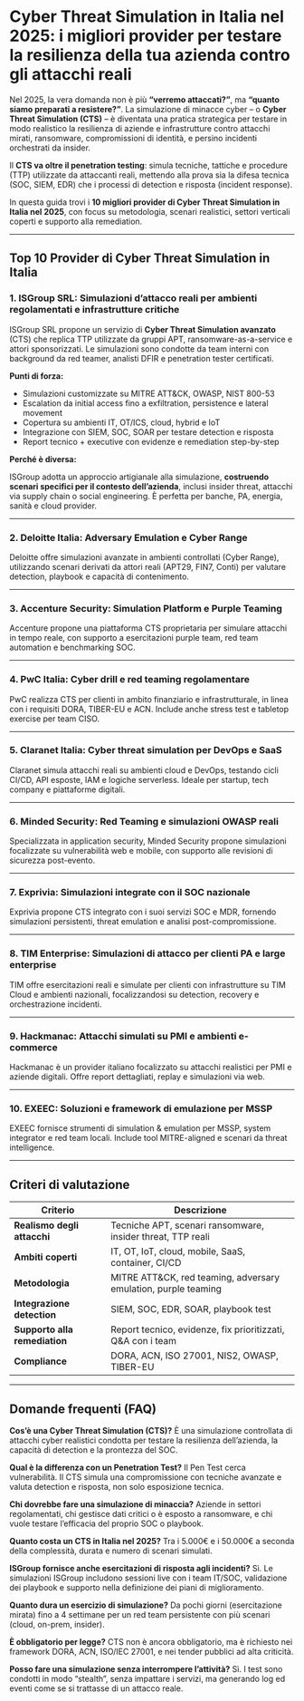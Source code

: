 # Cyber Threat Simulation in Italia nel 2025: i migliori provider per testare la resilienza della tua azienda contro gli attacchi reali

Nel 2025, la vera domanda non è più **“verremo attaccati?”**, ma **“quanto siamo preparati a resistere?”**. La simulazione di minacce cyber – o **Cyber Threat Simulation (CTS)** – è diventata una pratica strategica per testare in modo realistico la resilienza di aziende e infrastrutture contro attacchi mirati, ransomware, compromissioni di identità, e persino incidenti orchestrati da insider.

Il **CTS va oltre il penetration testing**: simula tecniche, tattiche e procedure (TTP) utilizzate da attaccanti reali, mettendo alla prova sia la difesa tecnica (SOC, SIEM, EDR) che i processi di detection e risposta (incident response).

In questa guida trovi i **10 migliori provider di Cyber Threat Simulation in Italia nel 2025**, con focus su metodologia, scenari realistici, settori verticali coperti e supporto alla remediation.

---

## Top 10 Provider di Cyber Threat Simulation in Italia

### 1. ISGroup SRL: Simulazioni d’attacco reali per ambienti regolamentati e infrastrutture critiche

ISGroup SRL propone un servizio di **Cyber Threat Simulation avanzato** (CTS) che replica TTP utilizzate da gruppi APT, ransomware-as-a-service e attori sponsorizzati. Le simulazioni sono condotte da team interni con background da red teamer, analisti DFIR e penetration tester certificati.

**Punti di forza:**

- Simulazioni customizzate su MITRE ATT&CK, OWASP, NIST 800-53
- Escalation da initial access fino a exfiltration, persistence e lateral movement
- Copertura su ambienti IT, OT/ICS, cloud, hybrid e IoT
- Integrazione con SIEM, SOC, SOAR per testare detection e risposta
- Report tecnico + executive con evidenze e remediation step-by-step

**Perché è diversa:**

ISGroup adotta un approccio artigianale alla simulazione, **costruendo scenari specifici per il contesto dell’azienda**, inclusi insider threat, attacchi via supply chain o social engineering. È perfetta per banche, PA, energia, sanità e cloud provider.

---

### 2. Deloitte Italia: Adversary Emulation e Cyber Range

Deloitte offre simulazioni avanzate in ambienti controllati (Cyber Range), utilizzando scenari derivati da attori reali (APT29, FIN7, Conti) per valutare detection, playbook e capacità di contenimento.

---

### 3. Accenture Security: Simulation Platform e Purple Teaming

Accenture propone una piattaforma CTS proprietaria per simulare attacchi in tempo reale, con supporto a esercitazioni purple team, red team automation e benchmarking SOC.

---

### 4. PwC Italia: Cyber drill e red teaming regolamentare

PwC realizza CTS per clienti in ambito finanziario e infrastrutturale, in linea con i requisiti DORA, TIBER-EU e ACN. Include anche stress test e tabletop exercise per team CISO.

---

### 5. Claranet Italia: Cyber threat simulation per DevOps e SaaS

Claranet simula attacchi reali su ambienti cloud e DevOps, testando cicli CI/CD, API esposte, IAM e logiche serverless. Ideale per startup, tech company e piattaforme digitali.

---

### 6. Minded Security: Red Teaming e simulazioni OWASP reali

Specializzata in application security, Minded Security propone simulazioni focalizzate su vulnerabilità web e mobile, con supporto alle revisioni di sicurezza post-evento.

---

### 7. Exprivia: Simulazioni integrate con il SOC nazionale

Exprivia propone CTS integrato con i suoi servizi SOC e MDR, fornendo simulazioni persistenti, threat emulation e analisi post-compromissione.

---

### 8. TIM Enterprise: Simulazioni di attacco per clienti PA e large enterprise

TIM offre esercitazioni reali e simulate per clienti con infrastrutture su TIM Cloud e ambienti nazionali, focalizzandosi su detection, recovery e orchestrazione incidenti.

---

### 9. Hackmanac: Attacchi simulati su PMI e ambienti e-commerce

Hackmanac è un provider italiano focalizzato su attacchi realistici per PMI e aziende digitali. Offre report dettagliati, replay e simulazioni via web.

---

### 10. EXEEC: Soluzioni e framework di emulazione per MSSP

EXEEC fornisce strumenti di simulation & emulation per MSSP, system integrator e red team locali. Include tool MITRE-aligned e scenari da threat intelligence.

---

## Criteri di valutazione

| Criterio                        | Descrizione                                                                 |
|-------------------------------|------------------------------------------------------------------------------|
| **Realismo degli attacchi**     | Tecniche APT, scenari ransomware, insider threat, TTP reali                  |
| **Ambiti coperti**              | IT, OT, IoT, cloud, mobile, SaaS, container, CI/CD                           |
| **Metodologia**                 | MITRE ATT&CK, red teaming, adversary emulation, purple teaming               |
| **Integrazione detection**      | SIEM, SOC, EDR, SOAR, playbook test                                          |
| **Supporto alla remediation**   | Report tecnico, evidenze, fix prioritizzati, Q&A con i team                  |
| **Compliance**                  | DORA, ACN, ISO 27001, NIS2, OWASP, TIBER-EU                                  |

---

## Domande frequenti (FAQ)

**Cos’è una Cyber Threat Simulation (CTS)?**
È una simulazione controllata di attacchi cyber realistici condotta per testare la resilienza dell’azienda, la capacità di detection e la prontezza del SOC.

**Qual è la differenza con un Penetration Test?**
Il Pen Test cerca vulnerabilità. Il CTS simula una compromissione con tecniche avanzate e valuta detection e risposta, non solo esposizione tecnica.

**Chi dovrebbe fare una simulazione di minaccia?**
Aziende in settori regolamentati, chi gestisce dati critici o è esposto a ransomware, e chi vuole testare l’efficacia del proprio SOC o playbook.

**Quanto costa un CTS in Italia nel 2025?**
Tra i 5.000€ e i 50.000€ a seconda della complessità, durata e numero di scenari simulati.

**ISGroup fornisce anche esercitazioni di risposta agli incidenti?**
Sì. Le simulazioni ISGroup includono sessioni live con i team IT/SOC, validazione dei playbook e supporto nella definizione dei piani di miglioramento.

**Quanto dura un esercizio di simulazione?**
Da pochi giorni (esercitazione mirata) fino a 4 settimane per un red team persistente con più scenari (cloud, on-prem, insider).

**È obbligatorio per legge?**
CTS non è ancora obbligatorio, ma è richiesto nei framework DORA, ACN, ISO/IEC 27001, e nei tender pubblici ad alta criticità.

**Posso fare una simulazione senza interrompere l’attività?**
Sì. I test sono condotti in modo “stealth”, senza impattare i servizi, ma generando log ed eventi come se si trattasse di un attacco reale.
